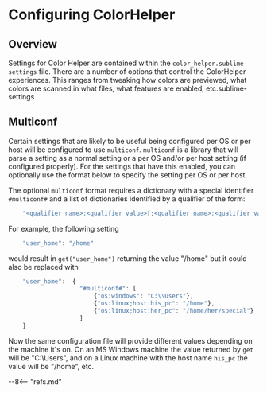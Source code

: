 # Configuring ColorHelper

## Overview

Settings for Color Helper are contained within the `color_helper.sublime-settings` file. There are a number of options
that control the ColorHelper experiences. This ranges from tweaking how colors are previewed, what colors are scanned
in what files, what features are enabled, etc.sublime-settings

## Multiconf

Certain settings that are likely to be useful being configured per OS or per host will be configured to use `multiconf`.
`multiconf` is a library that will parse a setting as a normal setting or a per OS and/or per host setting (if
configured properly). For the settings that have this enabled, you can optionally use the format below to specify the
setting per OS or per host.

The optional `multiconf` format requires a dictionary with a special identifier `#multiconf#`  and a list of
dictionaries identified by a qualifier of the form:

```js
    "<qualifier name>:<qualifier value>[;<qualifier name>:<qualifier value>]..."
```

For example, the following setting

```js
    "user_home": "/home"
```

would result in `get("user_home")` returning the value "/home" but it could also
be replaced with

```js
    "user_home":  {
                    "#multiconf#": [
                        {"os:windows": "C:\\Users"},
                        {"os:linux;host:his_pc": "/home"},
                        {"os:linux;host:her_pc": "/home/her/special"}
                    ]
    }
```

Now the same configuration file will provide different values depending on the machine it's on. On an MS Windows machine
the value returned by `get` will be "C:\\Users", and on a Linux machine with the host name `his_pc` the value will be
"/home", etc.

--8<-- "refs.md"
